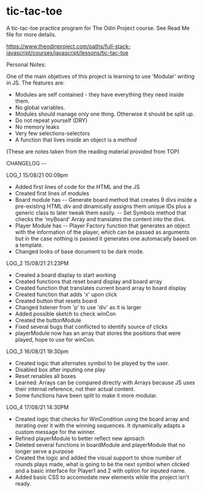 # tic-tac-toe
A tic-tac-toe practice program for The Odin Project course. See Read Me file for more details.

https://www.theodinproject.com/paths/full-stack-javascript/courses/javascript/lessons/tic-tac-toe 

Personal Notes:

One of the main objetives of this project is learning to use 'Modular' writing in JS. The features are:

- Modules are self contained - they have everything they need inside them.
- No global variables.
- Modules should manage only one thing. Otherwise it should be split up.
- Do not repeat yourself (DRY)
- No memory leaks
- Very few selections-selectors
- A function that lives inside an object is a *method*

(These are notes taken from the reading material provided from TOP)

CHANGELOG --

LOG_1 15/08/21 00:09pm

- Added first lines of code for the HTML and the JS
- Created first lines of modules
- Board module has
-- Generate board method that creates 9 divs inside a pre-existing HTML div and dinamically assigns them unique IDs plus a generic class to later tweak them easily.
-- Set Symbols method that checks the 'myBoard' Array and translates the content into the divs.
- Player Module has
-- Player Factory function that generates an object with the information of the player, which can be passed as arguments but in the case nothing is passed it generates one automacally based on a template.
- Changed looks of base document to be dark mode. 

LOG_2 15/08/21 21:23PM

- Created a board display to start working
- Created functions that reset board display and board array
- Created function that translates current board array to board display
- Created function that adds 'x' upon click
- Created button that resets board
- Changed listener from 'p' to use 'div' as it is larger
- Added possible sketch to check winCon
- Created the buttonModule
- Fixed several bugs that conflicted to identify source of clicks
- playerModule now has an array that stores the positions that were played, hope to use for winCon.

LOG_3 16/08/21 19:30pm

- Created logic that alternates symbol to be played by the user.
- Disabled box after inputing one play
- Reset renables all boxes
- Learned: Arrays can be compared directly with Arrays because JS uses their internal reference, not their actual content. 
- Some functions have been split to make it more modular.

LOG_4 17/08/21 14:30PM

- Created logic that checks for WinCondition using the board array and iterating over it with the winning sequences. It dynamically adapts a custom message for the winner.
- Refined playerModule to better reflect new aproach
- Deleted several functions in boardModule and playerModule that no longer serve a purpose
- Created the logic and added the visual support to show number of rounds plays made, what is going to be the next symbol when clicked and a basic interface for Player1 and 2 with option for inputed name.
- Added basic CSS to accomodate new elements while the project isn't ready.